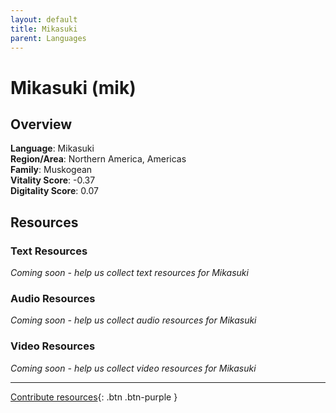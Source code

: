 ```yaml
---
layout: default
title: Mikasuki
parent: Languages
---
```


# Mikasuki (mik)

## Overview

**Language**: Mikasuki  
**Region/Area**: Northern America, Americas  
**Family**: Muskogean  
**Vitality Score**: -0.37  
**Digitality Score**: 0.07  

## Resources

### Text Resources
*Coming soon - help us collect text resources for Mikasuki*

### Audio Resources
*Coming soon - help us collect audio resources for Mikasuki*

### Video Resources
*Coming soon - help us collect video resources for Mikasuki*

---

[Contribute resources](https://fairtrain.github.io/){: .btn .btn-purple }
